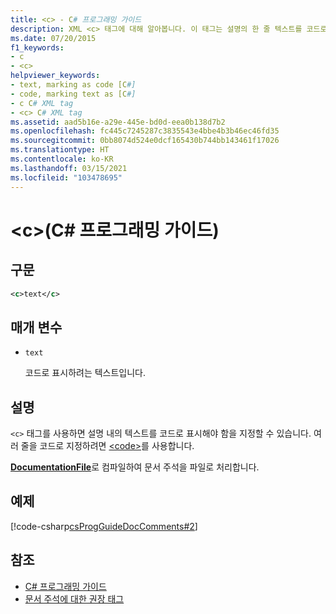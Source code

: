 ```yaml
---
title: <c> - C# 프로그래밍 가이드
description: XML <c> 태그에 대해 알아봅니다. 이 태그는 설명의 한 줄 텍스트를 코드로 표시하고, <code> indicates multiple lines.
ms.date: 07/20/2015
f1_keywords:
- c
- <c>
helpviewer_keywords:
- text, marking as code [C#]
- code, marking text as [C#]
- c C# XML tag
- <c> C# XML tag
ms.assetid: aad5b16e-a29e-445e-bd0d-eea0b138d7b2
ms.openlocfilehash: fc445c7245287c3835543e4bbe4b3b46ec46fd35
ms.sourcegitcommit: 0bb8074d524e0dcf165430b744bb143461f17026
ms.translationtype: HT
ms.contentlocale: ko-KR
ms.lasthandoff: 03/15/2021
ms.locfileid: "103478695"
---
```

# <a name="c-c-programming-guide"></a>\<c>(C# 프로그래밍 가이드)

## <a name="syntax"></a>구문

```xml
<c>text</c>
```

## <a name="parameters"></a>매개 변수

- `text`

  코드로 표시하려는 텍스트입니다.

## <a name="remarks"></a>설명

`<c>` 태그를 사용하면 설명 내의 텍스트를 코드로 표시해야 함을 지정할 수 있습니다. 여러 줄을 코드로 지정하려면 [\<code>](./code.md)를 사용합니다.

[**DocumentationFile**](../../language-reference/compiler-options/output.md#documentationfile)로 컴파일하여 문서 주석을 파일로 처리합니다.

## <a name="example"></a>예제

[!code-csharp[csProgGuideDocComments#2](~/samples/snippets/csharp/VS_Snippets_VBCSharp/csProgGuideDocComments/CS/DocComments.cs#2)]
  
## <a name="see-also"></a>참조

- [C# 프로그래밍 가이드](../index.md)
- [문서 주석에 대한 권장 태그](./recommended-tags-for-documentation-comments.md)
